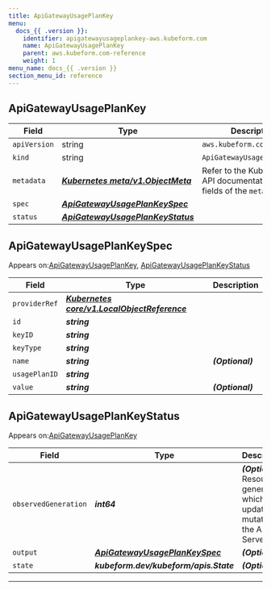 ```yaml
---
title: ApiGatewayUsagePlanKey
menu:
  docs_{{ .version }}:
    identifier: apigatewayusageplankey-aws.kubeform.com
    name: ApiGatewayUsagePlanKey
    parent: aws.kubeform.com-reference
    weight: 1
menu_name: docs_{{ .version }}
section_menu_id: reference
---
```


## ApiGatewayUsagePlanKey
| Field | Type | Description |
| ------ | ----- | ----------- |
| `apiVersion` | string | `aws.kubeform.com/v1alpha1` |
|    `kind` | string | `ApiGatewayUsagePlanKey` |
| `metadata` | ***[Kubernetes meta/v1.ObjectMeta](https://kubernetes.io/docs/reference/generated/kubernetes-api/v1.13/#objectmeta-v1-meta)***|Refer to the Kubernetes API documentation for the fields of the `metadata` field.|
| `spec` | ***[ApiGatewayUsagePlanKeySpec](#ApiGatewayUsagePlanKeySpec)***||
| `status` | ***[ApiGatewayUsagePlanKeyStatus](#ApiGatewayUsagePlanKeyStatus)***||
## ApiGatewayUsagePlanKeySpec

Appears on:[ApiGatewayUsagePlanKey](#ApiGatewayUsagePlanKey), [ApiGatewayUsagePlanKeyStatus](#ApiGatewayUsagePlanKeyStatus)

| Field | Type | Description |
| ------ | ----- | ----------- |
| `providerRef` | ***[Kubernetes core/v1.LocalObjectReference](https://kubernetes.io/docs/reference/generated/kubernetes-api/v1.13/#localobjectreference-v1-core)***||
| `id` | ***string***||
| `keyID` | ***string***||
| `keyType` | ***string***||
| `name` | ***string***| ***(Optional)*** |
| `usagePlanID` | ***string***||
| `value` | ***string***| ***(Optional)*** |
## ApiGatewayUsagePlanKeyStatus

Appears on:[ApiGatewayUsagePlanKey](#ApiGatewayUsagePlanKey)

| Field | Type | Description |
| ------ | ----- | ----------- |
| `observedGeneration` | ***int64***| ***(Optional)*** Resource generation, which is updated on mutation by the API Server.|
| `output` | ***[ApiGatewayUsagePlanKeySpec](#ApiGatewayUsagePlanKeySpec)***| ***(Optional)*** |
| `state` | ***kubeform.dev/kubeform/apis.State***| ***(Optional)*** |
---
